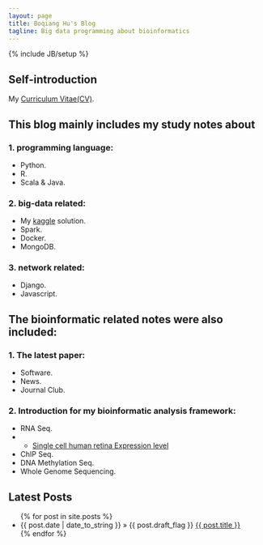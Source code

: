 ```yaml
---
layout: page
title: Boqiang Hu's Blog
tagline: Big data programming about bioinformatics
---
```

{% include JB/setup %}


## Self-introduction
My [Curriculum Vitae(CV)](http://qcloud-1252801552.file.myqcloud.com/huboqiangCV_01.svg).

## This blog mainly includes my study notes about

### 1. programming language:

- Python.
- R.
- Scala & Java.

### 2. big-data related:
- My [kaggle](https://www.kaggle.com) solution.
- Spark.
- Docker.
- MongoDB.


### 3. network related:
- Django.
- Javascript.


## The bioinformatic related notes were also included:

### 1. The latest paper:
- Software.
- News.
- Journal Club.

### 2. Introduction for my bioinformatic analysis framework:
- RNA Seq.
- - [Single cell human retina Expression level](http://198.13.42.241:9231/)
- ChIP Seq.
- DNA Methylation Seq.
- Whole Genome Sequencing.

## Latest Posts

<ul class="posts">
  {% for post in site.posts %}
    <li><span>{{ post.date | date_to_string }}</span> &raquo; {{ post.draft_flag }} <a href="{{ BASE_PATH }}{{ post.url }}">{{ post.title }}</a></li>
  {% endfor %}
</ul>
